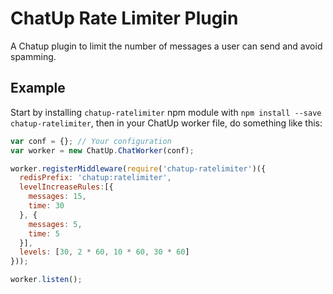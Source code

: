 # ChatUp Rate Limiter Plugin

A Chatup plugin to limit the number of messages a user can send and avoid spamming.

## Example

Start by installing `chatup-ratelimiter` npm module with `npm install --save chatup-ratelimiter`, then in your ChatUp worker file, do something like this:

```js
var conf = {}; // Your configuration
var worker = new ChatUp.ChatWorker(conf);

worker.registerMiddleware(require('chatup-ratelimiter')({
  redisPrefix: 'chatup:ratelimiter',
  levelIncreaseRules:[{
    messages: 15,
    time: 30
  }, {
    messages: 5,
    time: 5
  }],
  levels: [30, 2 * 60, 10 * 60, 30 * 60]
}));

worker.listen();
```
